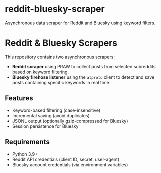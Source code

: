 # reddit-bluesky-scraper
Asynchronous data scraper for Reddit and Bluesky using keyword filters.

# Reddit & Bluesky Scrapers

This repository contains two asynchronous scrapers:

- **Reddit scraper** using PRAW to collect posts from selected subreddits based on keyword filtering.
- **Bluesky firehose listener** using the `atproto` client to detect and save posts containing specific keywords in real time.

## Features

- Keyword-based filtering (case-insensitive)
- Incremental saving (avoid duplicates)
- JSONL output (optionally gzip-compressed for Bluesky)
- Session persistence for Bluesky

## Requirements

- Python 3.9+
- Reddit API credentials (client ID, secret, user-agent)
- Bluesky account credentials (via environment variables)

